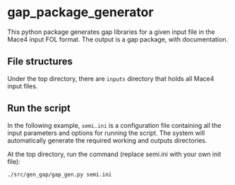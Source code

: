 # gap_package_generator

This python package generates gap libraries for a given input file in the Mace4 input FOL format.  The output is a gap package, with documentation.

## File structures

Under the top directory, there are `inputs` directory that holds all Mace4 input files.

## Run the script

In the following example, `semi.ini` is a configuration file containing all the input parameters and options for running the script.
The system will automatically generate the required working and outputs directories.

At the top directory, run the command (replace semi.ini with your own init file):

```text
./src/gen_gap/gap_gen.py semi.ini
```
